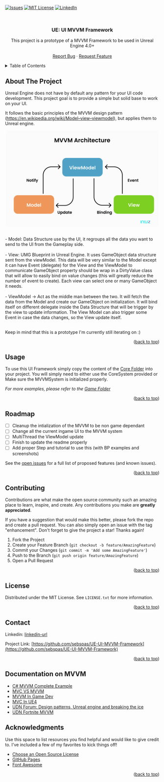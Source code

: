 <a name="readme-top"></a>

<!-- PROJECT SHIELDS -->
<!--[![Contributors][contributors-shield]][contributors-url]
[![Forks][forks-shield]][forks-url]
[![Stargazers][stars-shield]][stars-url]-->
[![Issues][issues-shield]][issues-url]
[![MIT License][license-shield]][license-url]
[![LinkedIn][linkedin-shield]][linkedin-url]

<!-- PROJECT LOGO -->
<br />
<div align="center">
<h3 align="center">UE: UI MVVM Framework</h3>

  <p align="center">
    This project is a prototype of a MVVM Framework to be used in Unreal Engine 4.0+
    <br />
    <br />
    <a href="https://github.com/sebspas/UE-UI-MVVM-Framework/issues">Report Bug</a>
    ·
    <a href="https://github.com/sebspas/UE-UI-MVVM-Framework/issues">Request Feature</a>
  </p>
</div>

<!-- TABLE OF CONTENTS -->
<details>
  <summary>Table of Contents</summary>
  <ol>
    <li>
      <a href="#about-the-project">About The Project</a>
      <ul>
        <li><a href="#built-with">Built With</a></li>
      </ul>
    </li>
    <li>
      <a href="#getting-started">Getting Started</a>
      <ul>
        <li><a href="#prerequisites">Prerequisites</a></li>
        <li><a href="#installation">Installation</a></li>
      </ul>
    </li>
    <li><a href="#usage">Usage</a></li>
    <li><a href="#roadmap">Roadmap</a></li>
    <li><a href="#contributing">Contributing</a></li>
    <li><a href="#license">License</a></li>
    <li><a href="#contact">Contact</a></li>
    <li><a href="#acknowledgments">Acknowledgments</a></li>
  </ol>
</details>



<!-- ABOUT THE PROJECT -->
## About The Project

Unreal Engine does not have by default any pattern for your UI code development. This project goal is to provide a simple but
solid base to work on your UI.

It follows the basic principles of the MVVM design pattern (https://en.wikipedia.org/wiki/Model–view–viewmodel), but applies them to Unreal
engine.
<p align="center">
<img src="MVVM.png" alt="mvvm" width="500" align="center">
</p>
<br />
- Model: Data Structure use by the UI, it regroups all the data you want to send to the UI from the Gameplay side.
  <br /><br />
- View: UMG Blueprint in Unreal Engine. It uses GameObject data structure sent from the viewModel. This data will be very similar to the Model except it can have Event (delegate) for the View and the ViewModel to communicate
GameObject property should be wrap in a DirtyValue class that will allow to easily bind on value changes (this will greatly reduce the number of event to create).
Each view can select one or many GameObject it needs.
  <br /><br />
- ViewModel -> Act as the middle man between the two. It will fetch the data from the Model and create our GameObject on initialization.
It will bind itself on different delegate inside the Data Structure that will be trigger by the view to update information.
The View Model can also trigger some Event in case the data changes, so the View update itself.
<br /><br />

Keep in mind that this is a prototype I'm currently still iterating on :)

<p align="right">(<a href="#readme-top">back to top</a>)</p>

<!-- USAGE EXAMPLES -->
## Usage

To use this UI Framework simply copy the content of the [Core Folder](https://github.com/sebspas/UE-UI-MVVM-Framework/tree/main/Source/HackNSlashProto/Core) into your project.
You will simply need to either use the CoreSystem provided or Make sure the MVVMSystem is initialized properly.

_For more examples, please refer to the [Game Folder](https://github.com/sebspas/UE-UI-MVVM-Framework/tree/main/Source/HackNSlashProto/Game)_

<p align="right">(<a href="#readme-top">back to top</a>)</p>



<!-- ROADMAP -->
## Roadmap

- [ ] Cleanup the intialization of the MVVM to be non game dependant
- [ ] Change all the current ingame UI to the MVVM system
- [ ] MultiThread the VIewModel update
- [ ] Finish to update the readme properly
- [ ] Add proper Step and tutorial to use this (with BP examples and screenshots)

See the [open issues](https://github.com/sebspas/UE-UI-MVVM-Framework/issues) for a full list of proposed features (and known issues).

<p align="right">(<a href="#readme-top">back to top</a>)</p>



<!-- CONTRIBUTING -->
## Contributing

Contributions are what make the open source community such an amazing place to learn, inspire, and create. Any contributions you make are **greatly appreciated**.

If you have a suggestion that would make this better, please fork the repo and create a pull request. You can also simply open an issue with the tag "enhancement".
Don't forget to give the project a star! Thanks again!

1. Fork the Project
2. Create your Feature Branch (`git checkout -b feature/AmazingFeature`)
3. Commit your Changes (`git commit -m 'Add some AmazingFeature'`)
4. Push to the Branch (`git push origin feature/AmazingFeature`)
5. Open a Pull Request

<p align="right">(<a href="#readme-top">back to top</a>)</p>

<!-- LICENSE -->
## License

Distributed under the MIT License. See `LICENSE.txt` for more information.

<p align="right">(<a href="#readme-top">back to top</a>)</p>


<!-- CONTACT -->
## Contact

Linkedin: [linkedin-url]

Project Link: [https://github.com/sebspas/UE-UI-MVVM-Framework](https://github.com/sebspas/UE-UI-MVVM-Framework)

<p align="right">(<a href="#readme-top">back to top</a>)</p>

## Documentation on MVVM
* [C# MVVM Complete Example](https://riptutorial.com/mvvm/example/15507/csharp-mvvm-summary-and-complete-example)
* [MVC VS MVVM](https://fjorgedigital.com/insights/blog/whats-the-difference-between-mvc-and-mvvm/)
* [MVVM In Game Dev](https://www.gamedeveloper.com/design/a-critique-of-mvc-mvvm-as-a-pattern-for-game-development)
* [MVC In UE4](http://www.tylerpwhite.com/blog/2017/3/7/kt3vp5xxp2rfeqtgdjawio8l0cmbtw)
* [UDN Forum: Design patterns, Unreal engine and breaking the ice](https://forums.unrealengine.com/t/design-patterns-unreal-engine-and-breaking-the-ice-n00b/8426)
* [UDN Fortnite MVVM](https://udn.unrealengine.com/s/question/0D52L00004luh2WSAQ/fortnite-front-end-umg)

<!-- ACKNOWLEDGMENTS -->
## Acknowledgments

Use this space to list resources you find helpful and would like to give credit to. I've included a few of my favorites to kick things off!

* [Choose an Open Source License](https://choosealicense.com)
* [GitHub Pages](https://pages.github.com)
* [Font Awesome](https://fontawesome.com)

<p align="right">(<a href="#readme-top">back to top</a>)</p>

<!-- MARKDOWN LINKS & IMAGES -->
<!-- https://www.markdownguide.org/basic-syntax/#reference-style-links -->
[contributors-shield]: https://img.shields.io/github/contributors/othneildrew/Best-README-Template.svg?style=for-the-badge
[forks-shield]: https://img.shields.io/github/forks/othneildrew/Best-README-Template.svg?style=for-the-badge
[stars-shield]: https://img.shields.io/github/stars/othneildrew/Best-README-Template.svg?style=for-the-badge
[issues-shield]: https://img.shields.io/github/issues/othneildrew/Best-README-Template.svg?style=for-the-badge
[issues-url]: https://github.com/sebspas/UE-UI-MVVM-Framework/issues
[license-shield]: https://img.shields.io/github/license/othneildrew/Best-README-Template.svg?style=for-the-badge
[license-url]: https://github.com/sebspas/UE-UI-MVVM-Framework/blob/main/LICENSE.txt
[linkedin-shield]: https://img.shields.io/badge/-LinkedIn-black.svg?style=for-the-badge&logo=linkedin&colorB=555
[linkedin-url]: https://www.linkedin.com/in/sebastien-corfa/




